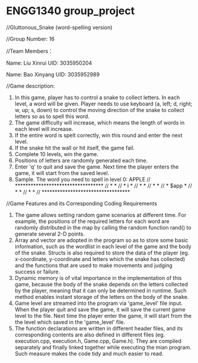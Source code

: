 # ENGG1340 group_project
//Gluttonous_Snake (word-spelling version)

//Group Number: 16

//Team Members：

Name: Liu Xinrui     UID: 3035950204

Name: Bao Xinyang    UID: 3035952989


//Game description:
1. In this game, player has to control a snake to collect letters. In each level, a word will be given. Player needs to use keyboard (a, left; d, right; w, up; s, down) to control the moving direction of the snake to collect letters so as to spell this word. 
2. The game difficulty will increase, which means the length of words in each level will increase.
3. If the entire word is spelt correctly, win this round and enter the next level.
4. If the snake hit the wall or hit itself, the game fail.
5. Complete 10 levels, win the game.
6. Positions of letters are randomly generated each time.
7. Enter 'q' to quit and save the game. Next time the player enters the game, it will start from the saved level.
8. Sample.
   The word you need to spell in level 0: APPLE
//   **********************************
//	  *                                *
//	  *      l                         *
//	  *                                *
//	  *                                *
//	  *                  $app          *
//	  *                                *
//   *                                *
//   **********************************



//Game Features and its Corresponding Coding Requirements
1. The game allows setting random game scenarios at different time. For example, the positions of the required letters for each word are randomly distributed in the map by calling the random function rand() to generate several 2-D points.
2. Array and vector are adopted in the program so as to store some basic information, such as the wordlist in each level of the game and the body of the snake. 
Structs is also required to store the data of the player (eg. x-coordinate, y-coordinate and letters which the snake has collected) and the functions that are used to make movements and judging success or failure.
3. Dynamic memory is of vital importance in the implementation of this game, because the body of the snake depends on the letters collected by the player, meaning that it can only be determined in runtime. Such method enables instant storage of the letters on the body of the snake.
4. Game level are streamed into the program via 'game_level' file input. When the player quit and save the game, it will save the current game level to the file. Next time the player enter the game, it will start from the the level which saved in the 'game_level' file.
5. The function declarations are written in different header files, and its corresponding contents are also defined in different files (eg. execution.cpp, execution.h,  Game.cpp, Game.h). They are compiled separately and finally linked together while executing the mian program. Such measure makes the code tidy and much easier to read.

